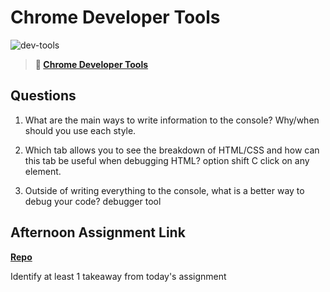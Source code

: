 # Chrome Developer Tools

![dev-tools](https://bcw.blob.core.windows.net/public/img/lesson-images/4571780153354770)

> **📖 [Chrome Developer Tools](https://codeworksacademy.com/fs-student-guide/resources/wk2/03-Chrome-Dev-Tools)**

## Questions

1. What are the main ways to write information to the console? Why/when should you use each style.

2. Which tab allows you to see the breakdown of HTML/CSS and how can this tab be useful when debugging HTML?
   option shift C click on any element.
3. Outside of writing everything to the console, what is a better way to debug your code?
   debugger tool

## Afternoon Assignment Link

**[Repo](https://github.com/Avillegas419/<ASSIGNMENT_REPO>)**

Identify at least 1 takeaway from today's assignment
